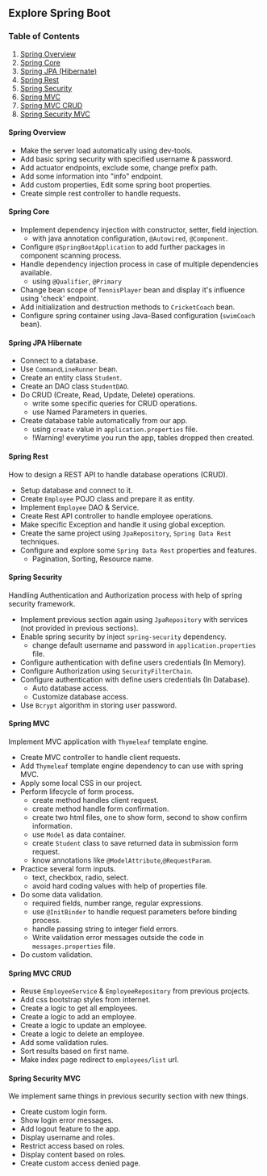 ## Explore Spring Boot

### Table of Contents
1. [Spring Overview](#Spring-Overview)
2. [Spring Core](#Spring-Core)
3. [Spring JPA (Hibernate)](#Spring-JPA-Hibernate)
4. [Spring Rest](#Spring-Rest)
5. [Spring Security](#Spring-Security)
6. [Spring MVC](#Spring-MVC)
7. [Spring MVC CRUD](#Spring-MVC-CRUD)
8. [Spring Security MVC](#Spring-Security-MVC)

#### Spring Overview
- Make the server load automatically using dev-tools.
- Add basic spring security with specified username & password.
- Add actuator endpoints, exclude some, change prefix path.
- Add some information into "info" endpoint.
- Add custom properties, Edit some spring boot properties.
- Create simple rest controller to handle requests.

#### Spring Core
- Implement dependency injection with constructor, setter, field injection.
	- with java annotation configuration, `@Autowired`, `@Component`.
- Configure `@SpringBootApplication` to add further packages in component scanning process.
- Handle dependency injection process in case of multiple dependencies available.
	- using `@Qualifier`, `@Primary`
- Change bean scope of `TennisPlayer` bean and display it's influence using 'check' endpoint.
- Add initialization and destruction methods to `CricketCoach` bean.
- Configure spring container using Java-Based configuration (`swimCoach` bean).

#### Spring JPA Hibernate
- Connect to a database.
- Use `CommandLineRunner` bean.
- Create an entity class `Student`.
- Create an DAO class `StudentDAO`.
- Do CRUD (Create, Read, Update, Delete) operations.
	- write some specific queries for CRUD operations.
	- use Named Parameters in queries.
- Create database table automatically from our app.
	- using `create` value in `application.properties` file.
	- !Warning! everytime you run the app, tables dropped then created.

#### Spring Rest

How to design a REST API to handle database operations (CRUD).

- Setup database and connect to it.
- Create `Employee` POJO class and prepare it as entity.
- Implement `Employee` DAO & Service.
- Create Rest API controller to handle employee operations.
- Make specific Exception and handle it using global exception.
- Create the same project using `JpaRepository`, `Spring Data Rest` techniques.
- Configure and explore some `Spring Data Rest` properties and features.
	- Pagination, Sorting, Resource name.

#### Spring Security

Handling Authentication and Authorization process with help of spring security framework.

- Implement previous section again using `JpaRepository` with services (not provided in previous sections).
- Enable spring security by inject `spring-security` dependency.
	- change default username and password in `application.properties` file.
- Configure authentication with define users credentials (In Memory).
- Configure Authorization using `SecurityFilterChain`.
- Configure authentication with define users credentials (In Database).
	- Auto database access.
	- Customize database access.
- Use `Bcrypt` algorithm in storing user password.

#### Spring MVC

Implement MVC application with `Thymeleaf` template engine.

- Create MVC controller to handle client requests.
- Add `Thymeleaf` template engine dependency to can use with spring MVC.
- Apply some local CSS in our project.
- Perform lifecycle of form process.
	- create method handles client request.
	- create method handle form confirmation.
	- create two html files, one to show form, second to show confirm information.
	- use `Model` as data container.
	- create `Student` class to save returned data in submission form request.
	- know annotations like `@ModelAttribute`,`@RequestParam`.
- Practice several form inputs.
	- text, checkbox, radio, select.
	- avoid hard coding values with help of properties file.
- Do some data validation.
	- required fields, number range, regular expressions.
	- use `@InitBinder` to handle request parameters before binding process.
	- handle passing string to integer field errors.
	- Write validation error messages outside the code in `messages.properties` file.
- Do custom validation.

#### Spring MVC CRUD

- Reuse `EmployeeService` & `EmployeeRepository` from previous projects.
- Add css bootstrap styles from internet.
- Create a logic to get all employees.
- Create a logic to add an employee.
- Create a logic to update an employee.
- Create a logic to delete an employee.
- Add some validation rules.
- Sort results based on first name.
- Make index page redirect to `employees/list` url.


#### Spring Security MVC

We implement same things in previous security section with new things.

- Create custom login form.
- Show login error messages.
- Add logout feature to the app.
- Display username and roles.
- Restrict access based on roles.
- Display content based on roles.
- Create custom access denied page.
